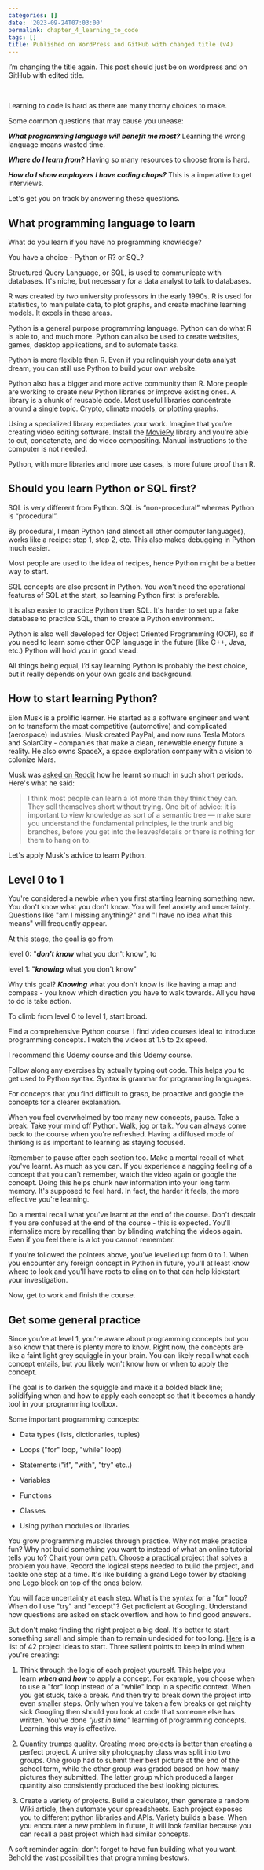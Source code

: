 ```yaml
---
categories: []
date: '2023-09-24T07:03:00'
permalink: chapter_4_learning_to_code
tags: []
title: Published on WordPress and GitHub with changed title (v4)
---
```


I’m changing the title again. This post should just be on wordpress and on GitHub with edited title.<br />

<br />

Learning to code is hard as there are many thorny choices to make.<br />

Some common questions that may cause you unease:<br />

<b><i>What programming language will benefit me most?</i></b> Learning the wrong language means wasted time.<br />

<b><i>Where do I learn from?</i></b> Having so many resources to choose from is hard.<br />

<b><i>How do I show employers I have coding chops?</i></b> This is a imperative to get interviews.<br />

Let's get you on track by answering these questions.<br />

## What programming language to learn
What do you learn if you have no programming knowledge?<br />

You have a choice - Python or R? or SQL?<br />

Structured Query Language, or SQL, is used to communicate with databases. It's niche, but necessary for a data analyst to talk to databases.<br />

R was created by two university professors in the early 1990s. R is used for statistics, to manipulate data, to plot graphs, and create machine learning models. It excels in these areas.<br />

Python is a general purpose programming language. Python can do what R is able to, and much more. Python can also be used to create websites, games, desktop applications, and to automate tasks.<br />

Python is more flexible than R. Even if you relinquish your data analyst dream, you can still use Python to build your own website.<br />

Python also has a bigger and more active community than R. More people are working to create new Python libraries or improve existing ones. A library is a chunk of reusable code. Most useful libraries concentrate around a single topic. Crypto, climate models, or plotting graphs.<br />

Using a specialized library expediates your work. Imagine that you're creating video editing software. Install the <a href="https://pypi.org/project/moviepy/">MoviePy</a> library and you're able to cut, concatenate, and do video compositing. Manual instructions to the computer is not needed.<br />

Python, with more libraries and more use cases, is more future proof than R.<br />

## Should you learn Python or SQL first?
SQL is very different from Python. SQL is “non-procedural” whereas Python is “procedural”.<br />

By procedural, I mean Python (and almost all other computer languages), works like a recipe: step 1, step 2, etc. This also makes debugging in Python much easier.<br />

Most people are used to the idea of recipes, hence Python might be a better way to start.<br />

SQL concepts are also present in Python. You won't need the operational features of SQL at the start, so learning Python first is preferable.<br />

It is also easier to practice Python than SQL. It's harder to set up a fake database to practice SQL, than to create a Python environment.<br />

Python is also well developed for Object Oriented Programming (OOP), so if you need to learn some other OOP language in the future (like C++, Java, etc.) Python will hold you in good stead.<br />

All things being equal, I’d say learning Python is probably the best choice, but it really depends on your own goals and background.<br />

## How to start learning Python?
Elon Musk is a prolific learner. He started as a software engineer and went on to transform the most competitive (automotive) and complicated (aerospace) industries. Musk created PayPal, and now runs Tesla Motors and SolarCity - companies that make a clean, renewable energy future a reality. He also owns SpaceX, a space exploration company with a vision to colonize Mars.<br />

Musk was <a href="https://www.reddit.com/r/IAmA/comments/2rgsan/i_am_elon_musk_ceocto_of_a_rocket_company_ama/">asked on Reddit</a> how he learnt so much in such short periods. Here's what he said:<br />

> I think most people can learn a lot more than they think they can. They sell themselves short without trying. One bit of advice: it is important to view knowledge as sort of a semantic tree — make sure you understand the fundamental principles, ie the trunk and big branches, before you get into the leaves/details or there is nothing for them to hang on to.<br />

Let's apply Musk's advice to learn Python.<br />

## Level 0 to 1
You're considered a newbie when you first starting learning something new. You don't know what you don't know. You will feel anxiety and uncertainty. Questions like "am I missing anything?" and "I have no idea what this means" will frequently appear.<br />

At this stage, the goal is go from<br />

level 0: "<b><i>don't know</i></b> what you don't know", to<br />

level 1: "<b><i>knowing</i></b> what you don't know"<br />

Why this goal? <b><i>Knowing</i></b> what you don't know is like having a map and compass - you know which direction you have to walk towards. All you have to do is take action.<br />

To climb from level 0 to level 1, start broad.<br />

Find a comprehensive Python course. I find video courses ideal to introduce programming concepts. I watch the videos at 1.5 to 2x speed.<br />

I recommend this Udemy course and this Udemy course.<br />

Follow along any exercises by actually typing out code. This helps you to get used to Python syntax. Syntax is grammar for programming languages.<br />

For concepts that you find difficult to grasp, be proactive and google the concepts for a clearer explanation.<br />

When you feel overwhelmed by too many new concepts, pause. Take a break. Take your mind off Python. Walk, jog or talk. You can always come back to the course when you're refreshed. Having a diffused mode of thinking is as important to learning as staying focused.<br />

Remember to pause after each section too. Make a mental recall of what you've learnt. As much as you can. If you experience a nagging feeling of a concept that you can't remember, watch the video again or google the concept. Doing this helps chunk new information into your long term memory. It's supposed to feel hard. In fact, the harder it feels, the more effective you're learning.<br />

Do a mental recall what you've learnt at the end of the course. Don't despair if you are confused at the end of the course - this is expected. You'll internalize more by recalling than by blinding watching the videos again. Even if you feel there is a lot you cannot remember.<br />

If you're followed the pointers above, you've levelled up from 0 to 1. When you encounter any foreign concept in Python in future, you'll at least know where to look and you'll have roots to cling on to that can help kickstart your investigation.<br />

Now, get to work and finish the course.<br />

## Get some general practice
Since you're at level 1, you're aware about programming concepts but you also know that there is plenty more to know. Right now, the concepts are like a faint light grey squiggle in your brain. You can likely recall what each concept entails, but you likely won't know how or when to apply the concept.<br />

The goal is to darken the squiggle and make it a bolded black line; solidifying when and how to apply each concept so that it becomes a handy tool in your programming toolbox.<br />

Some important programming concepts:<br />

- Data types (lists, dictionaries, tuples)<br />

- Loops ("for" loop, "while" loop)<br />

- Statements ("if", "with", "try" etc..)<br />

- Variables<br />

- Functions<br />

- Classes<br />

- Using python modules or libraries<br />

You grow programming muscles through practice. Why not make practice fun? Why not build something you want to instead of what an online tutorial tells you to? Chart your own path. Choose a practical project that solves a problem you have. Record the logical steps needed to build the project, and tackle one step at a time. It's like building a grand Lego tower by stacking one Lego block on top of the ones below.<br />

You will face uncertainty at each step. What is the syntax for a "for" loop? When do I use "try" and "except"? Get proficient at Googling. Understand how questions are asked on stack overflow and how to find good answers.<br />

But don't make finding the right project a big deal. It's better to start something small and simple than to remain undecided for too long. <a href="https://www.upgrad.com/blog/python-projects-ideas-topics-beginners/">Here</a> is a list of 42 project ideas to start. Three salient points to keep in mind when you're creating:<br />

1. Think through the logic of each project yourself. This helps you learn <b><i>when and how</i></b> to apply a concept. For example, you choose when to use a "for" loop instead of a "while" loop in a specific context. When you get stuck, take a break. And then try to break down the project into even smaller steps. Only when you've taken a few breaks or get mighty sick Googling then should you look at code that someone else has written. You've done <i>"just in time"</i> learning of programming concepts. Learning this way is effective.<br />

1. Quantity trumps quality. Creating more projects is better than creating a perfect project. A university photography class was split into two groups. One group had to submit their best picture at the end of the school term, while the other group was graded based on how many pictures they submitted. The latter group which produced a larger quantity also consistently produced the best looking pictures.<br />

1. Create a variety of projects. Build a calculator, then generate a random Wiki article, then automate your spreadsheets. Each project exposes you to different python libraries and APIs. Variety builds a base. When you encounter a new problem in future, it will look familiar because you can recall a past project which had similar concepts.<br />

A soft reminder again: don't forget to have fun building what you want. Behold the vast possibilities that programming bestows.<br />

<br />